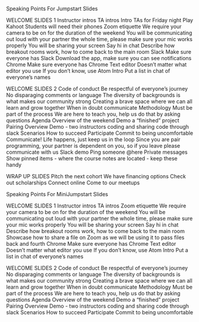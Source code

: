 Speaking Points For Jumpstart Slides


WELCOME SLIDES 1
Instructor intros
TA intros
Intro TAs for Friday night
Play Kahoot
Students will need their phones
Zoom etiquette
We require your camera to be on for the duration of the weekend
You will be communicating out loud with your partner the whole time, please make sure your mic works properly
You will be sharing your screen
Say hi in chat
Describe how breakout rooms work, how to come back to the main room
Slack
Make sure everyone has Slack
Download the app, make sure you can see notifications
Chrome
Make sure everyone has Chrome
Text editor
Doesn’t matter what editor you use
If you don’t know, use Atom
Intro
Put a list in chat of everyone’s names


WELCOME SLIDES 2
Code of conduct
Be respectful of everyone’s journey
No disparaging comments or language
The diversity of backgrounds is what makes our community strong
Creating a brave space where we can all learn and grow together
When in doubt communicate
Methodology
Must be part of the process
We are here to teach you, help us do that by asking questions
Agenda
Overview of the weekend
Demo a “finished” project
Pairing
Overview
Demo - two instructors coding and sharing code through slack
Scenarios
How to succeed
Participate
Commit to being uncomfortable
Communicate!
Life happens, just keep us in the loop
Since you are pair programming, your partner is dependent on you, so if you leave please communicate with us
Slack demo
Ping someone
@here
Private messages
Show pinned items - where the course notes are located - keep these handy


WRAP UP SLIDES
Pitch the next cohort
We have financing options
Check out scholarships
Connect online
Come to our meetups





Speaking Points For MiniJumpstart Slides


WELCOME SLIDES 1
Instructor intros
TA intros
Zoom etiquette
We require your camera to be on for the duration of the weekend
You will be communicating out loud with your partner the whole time, please make sure your mic works properly
You will be sharing your screen
Say hi in chat
Describe how breakout rooms work, how to come back to the main room
Showcase how to share a file on Zoom as we will be using it to pass files back and fourth
Chrome
Make sure everyone has Chrome
Text editor
Doesn’t matter what editor you use
If you don’t know, use Atom
Intro
Put a list in chat of everyone’s names


WELCOME SLIDES 2
Code of conduct
Be respectful of everyone’s journey
No disparaging comments or language
The diversity of backgrounds is what makes our community strong
Creating a brave space where we can all learn and grow together
When in doubt communicate
Methodology
Must be part of the process
We are here to teach you, help us do that by asking questions
Agenda
Overview of the weekend
Demo a “finished” project
Pairing
Overview
Demo - two instructors coding and sharing code through slack
Scenarios
How to succeed
Participate
Commit to being uncomfortable
